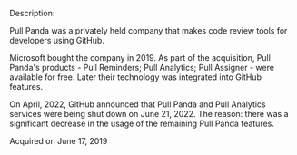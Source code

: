 Description:

Pull Panda was a privately held company that makes code review tools for developers using GitHub.

Microsoft bought the company in 2019. As part of the acquisition, Pull Panda's products - Pull Reminders; Pull Analytics; Pull Assigner - were available for free. Later their technology was integrated into GitHub features.

On April, 2022, GitHub announced that Pull Panda and Pull Analytics services were being shut down on June 21, 2022. The reason: there was a significant decrease in the usage of the remaining Pull Panda features.

Acquired on June 17, 2019